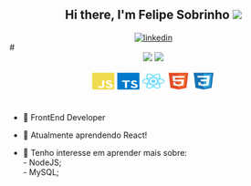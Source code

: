 <div align="center">
  <h2> Hi there, I'm Felipe Sobrinho  <img src="https://raw.githubusercontent.com/kaueMarques/kaueMarques/master/hi.gif" width="25px"> </h1>
  <a href="https://www.linkedin.com/in/felipesobrinho/" target="_blank">
  <img align="center" src="https://img.shields.io/badge/-felipesobrinho-05122A?style=flat&logo=linkedin" alt="linkedin"/>
  </a>
</div>
#
<div align="center">
  <a href="https://github.com/felipesobrinho"> </a>
  <img height="180em" src="https://github-readme-stats.vercel.app/api?username=felipesobrinho&show_icons=true&theme=dracula&include_all_commits=true&count_private=true"/>
  <img height="180em" src="https://github-readme-stats.vercel.app/api/top-langs/?username=felipesobrinho&layout=compact&langs_count=7&theme=dracula"/>
</div>
  
  <div style="display: inline_block" align ="center"><br>
  <img align="center" alt="Felipe-Js" height="30" width="40" src="https://raw.githubusercontent.com/devicons/devicon/master/icons/javascript/javascript-plain.svg">
  <img align="center" alt="Felipe-Ts" height="30" width="40" src="https://raw.githubusercontent.com/devicons/devicon/master/icons/typescript/typescript-plain.svg">
  <img align="center" alt="Felipe-React" height="30" width="40" src="https://raw.githubusercontent.com/devicons/devicon/master/icons/react/react-original.svg">
  <img align="center" alt="Felipe-HTML" height="30" width="40" src="https://raw.githubusercontent.com/devicons/devicon/master/icons/html5/html5-original.svg">
  <img align="center" alt="Felipe-CSS" height="30" width="40" src="https://raw.githubusercontent.com/devicons/devicon/master/icons/css3/css3-original.svg">
  </div>
  
  #
  
- 🔭 FrontEnd Developer

- 🌱 Atualmente aprendendo React! 

- 🚀 Tenho interesse em aprender mais sobre: <br>
      - NodeJS; <br>
      - MySQL; <br>
  
